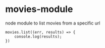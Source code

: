 # movies-module
node module to list movies from a specific url


```
movies.list((err, results) => {
    console.log(results);
})
```
